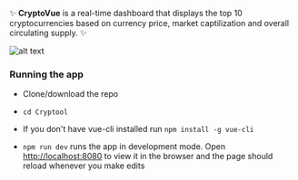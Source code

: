 
<p>✨ <strong>CryptoVue</strong> is a real-time dashboard that displays the top 10 cryptocurrencies based on currency price, market captilization and overall circulating supply. ✨</p>

![alt text](https://imgur.com/Uf1v3Qd)


### Running the app
* Clone/download the repo

* `cd Cryptool`

* If you don't have vue-cli installed run `npm install -g vue-cli`

* `npm run dev` runs the app in development mode. Open [http://localhost:8080](http://localhost:8080) to view it in the browser and the page should reload whenever you make edits


